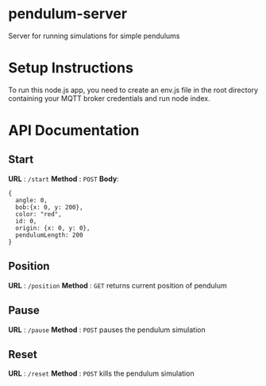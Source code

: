 # pendulum-server
Server for running simulations for simple pendulums

# Setup Instructions
To run this node.js app, you need to create an env.js file in the root directory containing your MQTT broker credentials and run node index.

# API Documentation

## Start

**URL** : `/start`
**Method** : `POST`
**Body**: 
```
{
  angle: 0,
  bob:{x: 0, y: 200},
  color: "red",
  id: 0,
  origin: {x: 0, y: 0},
  pendulumLength: 200
}
```

## Position

**URL** : `/position`
**Method** : `GET`
returns current position of pendulum

## Pause

**URL** : `/pause`
**Method** : `POST`
pauses the pendulum simulation

## Reset

**URL** : `/reset`
**Method** : `POST`
kills the pendulum simulation